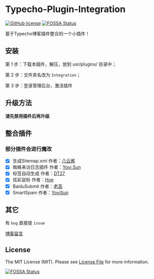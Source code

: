 # Typecho-Plugin-Integration

[![GitHub license](https://img.shields.io/github/license/starskim/Typecho-Plugin-Integration?style=flat-square)](https://github.com/starskim/Typecho-Plugin-Integration/blob/master/LICENSE)
[![FOSSA Status](https://app.fossa.com/api/projects/git%2Bgithub.com%2Fstarskim%2FTypecho-Plugin-Integration.svg?type=small)](https://app.fossa.com/projects/git%2Bgithub.com%2Fstarskim%2FTypecho-Plugin-Integration?ref=badge_small)

基于Typecho博客插件整合的一个小插件！

## 安装

第 1 步：下载本插件，解压，放到 usr/plugins/ 目录中；

第 2 步：文件夹名改为 `Integration`；

第 3 步：登录管理后台，激活插件

## 升级方法

**请先禁用插件后再升级**

## 整合插件
### 部分插件会进行魔改
* [x] 生成Sitemap.xml 作者：[八云酱](https://www.bayun.org)
* [x] 蜘蛛来访日志插件 作者：[Yovi Sun](http://www.yovisun.com)
* [x] 标签自动生成 作者：[DT27](https://dt27.org)
* [x] 炫彩鼠标 作者：[Hoe](http://www.hoehub.com)
* [x] BaiduSubmit 作者：[老高](http://blog.phpgao.com/typecho_plugin_baidusubmit.html)
* [x] SmartSpam 作者：[YoviSun](http://www.yovisun.com)

## 其它

有 `bug` 直接提 `issue`

[博客留言](https://blog.starskim.cn/guestbook.html)

## License

The MIT License (MIT). Please see [License File](LICENSE) for more information.

[![FOSSA Status](https://app.fossa.com/api/projects/git%2Bgithub.com%2Fstarskim%2FTypecho-Plugin-Integration.svg?type=large)](https://app.fossa.com/projects/git%2Bgithub.com%2Fstarskim%2FTypecho-Plugin-Integration?ref=badge_large)
